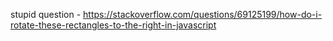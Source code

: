 stupid question - https://stackoverflow.com/questions/69125199/how-do-i-rotate-these-rectangles-to-the-right-in-javascript
